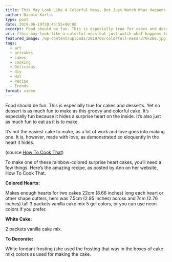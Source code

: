 ```yaml
---
title: This May Look Like A Colorful Mess, But Just Watch What Happens To It
author: Nicole Karlis
type: post
date: 2019-06-19T20:45:55+00:00
excerpt: Food should be fun. This is especially true for cakes and desserts. Yet no dessert is as much fun to make as this groovy and colorful cake.
url: /this-may-look-like-a-colorful-mess-but-just-watch-what-happens-to-it/
featured_image: /wp-content/uploads/2019/06/colorfull-mess-370x208.jpg
tags:
  - art
  - artcakes
  - cakes
  - Cooking
  - Delicious
  - diy
  - Hot
  - Recipe
  - Trends
format: video
---
```

Food should be fun. This is especially true for cakes and desserts. Yet no dessert is as much fun to make as this groovy and colorful cake. It&#8217;s especially fun because it hides a surprise heart on the inside. It&#8217;s also just as much fun to eat as it is to make.


  It&#8217;s not the easiest cake to make, as a lot of work and love goes into making one. It is, however, made with love, as demonstrated so eloquently in the heart it hides.



  (source [How To Cook That](https://web.archive.org/web/20150318023853/https://www.youtube.com/channel/UCsP7Bpw36J666Fct5M8u-ZA))



  To make one of these rainbow-colored surprise heart cakes, you&#8217;ll need a few things. Here&#8217;s the amazing recipe, as posted by Ann on her website, How To Cook That.



  **Colored Hearts:**



  Makes enough hearts for two cakes 22cm (8.66 inches) long each heart or other shape cutters, hers was 7.5cm (2.95 inches) across and 7cm (2.76 inches) tall 3 packets vanilla cake mix 5 gel colors, or you can use neon colors if you prefer.



  **White Cake:**



  2 packets vanilla cake mix.



  **To Decorate:**



  White fondant frosting (she used the frosting that was in the boxes of cake mix) colors as used for making the cake.

